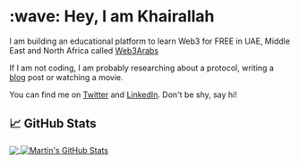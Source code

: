 
<h1 align="left" id="KhairallahA-title">:wave: Hey, I am Khairallah</h1>
  <p>
      I am building an educational platform to learn Web3 for FREE in UAE, Middle East and North Africa called
      <a href="https://web3arabs.com">Web3Arabs</a>
    </p>
    <p>
      If I am not coding, I am probably researching about a protocol, writing a
      <a href="https://khairallah.hashnode.dev"> blog</a> post or watching a
      movie.
    </p>
    <p>
      You can find me on
      <a href="https://twitter.com/Eng_khairallah1">Twitter</a> and
      <a href="https://www.linkedin.com/in/khairallah-w3a/">LinkedIn</a>. Don't be
      shy, say hi!
    </p>

## &#x1f4c8; GitHub Stats

<a href="https://github.com/KhairallahA/KhairallahA">
  <img align="center" src="https://github-readme-stats.vercel.app/api/top-langs/?username=KhairallahA&hide=java,typescript,javascript,php,html,tex,vue,css,python&title_color=ffffff&text_color=c9cacc&icon_color=2bbc8a&bg_color=1d1f21&langs_count=2" />
</a>
<a href="https://github.com/KhairallahA/KhairallahA">
  <img align="center" src="https://github-readme-stats.vercel.app/api?username=KhairallahA&show_icons=true&line_height=27&count_private=true&title_color=ffffff&text_color=c9cacc&icon_color=2bbc8a&bg_color=1d1f21" alt="Martin's GitHub Stats" />
</a>
